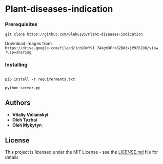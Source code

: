 # Plant-diseases-indication




### Prerequisites


```
git clone https://github.com/Oleh6195/Plant-diseases-indication
```
Download images from ``` https://drive.google.com/file/d/1cb99vY9l_7AXgW9Frk6ZBO3xjP9ZRZ0B/view?usp=sharing ```

### Installing

```

pip install -r requirerments.txt

python server.py
```




## Authors

* **Vitaliy Volianskyi**
* **Oleh Tyzhai**
* **Oleh Mykytyn**

## License

This project is licensed under the MIT License - see the [LICENSE.md](LICENSE.md) file for details

